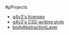 #µProjects
* [g4v3's licenses](http://gist.github.com/g4v3/6485630)
* [g4v3's CSS-writing style](http://github.com/g4v3/microProjects/tree/g4v3)
* [bodyAbstractionLayer](http://github.com/g4v3/microProjects/tree/bodyAbstractionLayer)
